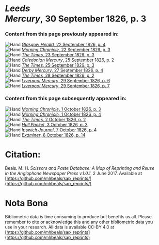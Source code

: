 # *Leeds Mercury*, 30 September 1826, p. 3  
  
### Content from this page previously appeared in:  
![Hand](http://scissorsandpaste.net/wp-content/uploads/2017/06/smallhandpointer.png) [*Glasgow Herald*, 22 September 1826, p. 4](https://mhbeals.github.io/sap_html/Glasgow-Herald/Glasgow-Herald-22-September-1826-p-4)  
![Hand](http://scissorsandpaste.net/wp-content/uploads/2017/06/smallhandpointer.png) [*Morning Chronicle*, 22 September 1826, p. 3](https://mhbeals.github.io/sap_html/Morning-Chronicle/Morning-Chronicle-22-September-1826-p-3)  
![Hand](http://scissorsandpaste.net/wp-content/uploads/2017/06/smallhandpointer.png) [*The Times*, 23 September 1826, p. 3](https://mhbeals.github.io/sap_html/The-Times/The-Times-23-September-1826-p-3)  
![Hand](http://scissorsandpaste.net/wp-content/uploads/2017/06/smallhandpointer.png) [*Caledonian Mercury*, 25 September 1826, p. 2](https://mhbeals.github.io/sap_html/Caledonian-Mercury/Caledonian-Mercury-25-September-1826-p-2)  
![Hand](http://scissorsandpaste.net/wp-content/uploads/2017/06/smallhandpointer.png) [*The Times*, 25 September 1826, p. 3](https://mhbeals.github.io/sap_html/The-Times/The-Times-25-September-1826-p-3)  
![Hand](http://scissorsandpaste.net/wp-content/uploads/2017/06/smallhandpointer.png) [*Derby Mercury*, 27 September 1826, p. 4](https://mhbeals.github.io/sap_html/Derby-Mercury/Derby-Mercury-27-September-1826-p-4)  
![Hand](http://scissorsandpaste.net/wp-content/uploads/2017/06/smallhandpointer.png) [*The Times*, 28 September 1826, p. 2](https://mhbeals.github.io/sap_html/The-Times/The-Times-28-September-1826-p-2)  
![Hand](http://scissorsandpaste.net/wp-content/uploads/2017/06/smallhandpointer.png) [*Liverpool Mercury*, 29 September 1826, p. 6](https://mhbeals.github.io/sap_html/Liverpool-Mercury/Liverpool-Mercury-29-September-1826-p-6)  
![Hand](http://scissorsandpaste.net/wp-content/uploads/2017/06/smallhandpointer.png) [*Liverpool Mercury*, 29 September 1826, p. 7](https://mhbeals.github.io/sap_html/Liverpool-Mercury/Liverpool-Mercury-29-September-1826-p-7)  
  
### Content from this page subsequently appeared in:  
![Hand](http://scissorsandpaste.net/wp-content/uploads/2017/06/smallhandpointer.png) [*Morning Chronicle*, 1 October 1826, p. 3](https://mhbeals.github.io/sap_html/Morning-Chronicle/Morning-Chronicle-1-October-1826-p-3)  
![Hand](http://scissorsandpaste.net/wp-content/uploads/2017/06/smallhandpointer.png) [*Morning Chronicle*, 1 October 1826, p. 4](https://mhbeals.github.io/sap_html/Morning-Chronicle/Morning-Chronicle-1-October-1826-p-4)  
![Hand](http://scissorsandpaste.net/wp-content/uploads/2017/06/smallhandpointer.png) [*The Times*, 2 October 1826, p. 2](https://mhbeals.github.io/sap_html/The-Times/The-Times-2-October-1826-p-2)  
![Hand](http://scissorsandpaste.net/wp-content/uploads/2017/06/smallhandpointer.png) [*Hull Packet*, 3 October 1826, p. 3](https://mhbeals.github.io/sap_html/Hull-Packet/Hull-Packet-3-October-1826-p-3)  
![Hand](http://scissorsandpaste.net/wp-content/uploads/2017/06/smallhandpointer.png) [*Ipswich Journal*, 7 October 1826, p. 4](https://mhbeals.github.io/sap_html/Ipswich-Journal/Ipswich-Journal-7-October-1826-p-4)  
![Hand](http://scissorsandpaste.net/wp-content/uploads/2017/06/smallhandpointer.png) [*Examiner*, 8 October 1826, p. 14](https://mhbeals.github.io/sap_html/Examiner/Examiner-8-October-1826-p-14)  


# Citation: 

Beals. M. H. *Scissors and Paste Database: A Map of Reprinting and Reuse in the Anglophone Newspaper Press v.1.0.1.* 2 June 2017. Available at [https://github.com/mhbeals/sap_reprints/](https://github.com/mhbeals/sap_reprints/). 

# Nota Bona

Bibliometric data is time consuming to produce but benefits us all. Please remember to cite or acknowledge this and any other bibliometric data you use in your research. All data is available CC-BY 4.0 at [https://github.com/mhbeals/sap_reprints](https://github.com/mhbeals/sap_reprints)